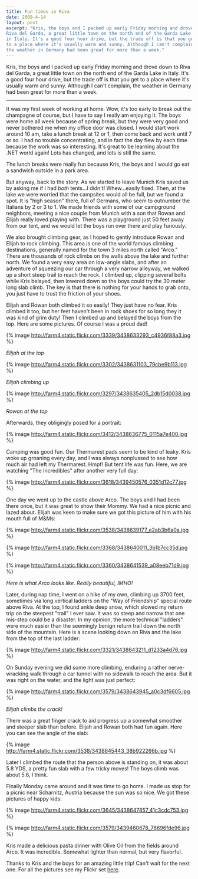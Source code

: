 ```yaml
---
title: Fun times in Riva
date: 2009-4-14
layout: post
excerpt: "Kris, the boys and I packed up early Friday morning and drove down to
Riva del Garda, a great little town on the north end of the Garda Lake
in Italy. It's a good four hour drive, but the trade off is that you get
to a place where it's usually warm and sunny. Although I can't complain,
the weather in Germany had been great for more than a week."
---
```


Kris, the boys and I packed up early Friday morning and drove down to
Riva del Garda, a great little town on the north end of the Garda Lake
in Italy. It's a good four hour drive, but the trade off is that you get
to a place where it's usually warm and sunny. Although I can't complain,
the weather in Germany had been great for more than a week.
  
---
  
It was my first week of working at home. Wow, it's too early to break
out the champagne of course, but I have to say I really am enjoying it.
The boys were home all week because of spring break, but they were very
good and never bothered me when my office door was closed. I would start
work around 10 am, take a lunch break at 12 or 1, then come back and work
until 7 or so. I had no trouble concentrating, and in fact the day flew
by each time because the work was so interesting. It's great to be learning
about the .NET world again! Lots has changed, and lots is still the same.
  
  
The lunch breaks were really fun because Kris, the boys and I would go
eat a sandwich outside in a park area.
  
  
But anyway, back to the story. As we started to leave Munich Kris saved
us by asking me if I had _both_ tents...I didn't! Whew...easily fixed.
Then, at the lake we were worried that the campsites would all be full,
but we found a spot. It is "high season" there, full of Germans, who seem
to outnumber the Italians by 2 or 3 to 1\. We made friends with some of
our campground neighbors, meeting a nice couple from Munich with a son
that Rowan and Elijah really loved playing with. There was a playground
just 50 feet away from our tent, and we would let the boys run over there
and play furiously.
  
  
We also brought climbing gear, as I hoped to gently introduce Rowan and
Elijah to rock climbing. This area is one of the world famous climbing
destinations, generally named for the town 3 miles north called "Arco."
There are thousands of rock climbs on the walls above the lake and further
north. We found a very easy area on low-angle slabs, and after an adventure
of squeezing our car through a very narrow alleyway, we walked up a short
steep trail to reach the rock. I climbed up, clipping several bolts while
Kris belayed, then lowered down so the boys could try the 30 meter long
slab climb. The key is that there is nothing for your hands to grab onto,
you just have to trust the friction of your shoes.
  
  
Elijah and Rowan both climbed it so easily! They just have no fear. Kris
climbed it too, but her feet haven't been in rock shoes for so long they
it was kind of grim duty! Then I climbed up and belayed the boys from the
top. Here are some pictures. Of course I was a proud dad!
  
  
{% image http://farm4.static.flickr.com/3339/3438633293_c4936f88a3.jpg %}
  
_Elijah at the top_
  
  
{% image http://farm4.static.flickr.com/3302/3438631103_79cbe9b113.jpg %}
  
_Elijah climbing up_
  
  
{% image http://farm4.static.flickr.com/3297/3438635405_2db15d0038.jpg %}
  
_Rowan at the top_
  
  
Afterwards, they obligingly posed for a portrait:
  
  
{% image http://farm4.static.flickr.com/3412/3438636775_0115a7e400.jpg %}
  
  
Camping was good fun. Our Thermarest pads seem to be kind of leaky. Kris
woke up groaning every day, and I was always nonplussed to see how much
air had left my Thermarest. Hmpf! But tent life was fun. Here, we are watching
"The Incredibles" after another very full day:
  
  
{% image http://farm4.static.flickr.com/3618/3439450576_0351d12c77.jpg %}
  
  
One day we went up to the castle above Arco. The boys and I had been there
once, but it was great to show their Mommy. We had a nice picnic and lazed
about. Elijah was keen to make sure we got this picture of him with his
mouth full of M&Ms:
  
  
{% image http://farm4.static.flickr.com/3538/3438639177_e2ab3b6a0a.jpg %}
  
  
{% image http://farm4.static.flickr.com/3368/3438640011_3b1b7cc35d.jpg %}
  
  
{% image http://farm4.static.flickr.com/3360/3438641539_a08eeb71d9.jpg %}
  
_Here is what Arco looks like. Really beautiful, IMHO!_
  
  
Later, during nap time, I went on a hike of my own, climbing up 3700 feet,
sometimes via long vertical ladders on the "Way of Friendship" special
route above Riva. At the top, I found ankle deep snow, which slowed my
return trip on the steepest "trail" I ever saw. It was so steep and narrow
that one mis-step could be a disaster. In my opinion, the more technical
"ladders" were much easier than the seemingly benign return trail down
the north side of the mountain. Here is a scene looking down on Riva and
the lake from the top of the last ladder:
  
  
{% image http://farm4.static.flickr.com/3321/3438643211_d1233a4d76.jpg %}
  
  
On Sunday evening we did some more climbing, enduring a rather nerve-wracking
walk through a car tunnel with no sidewalk to reach the area. But it was
right on the water, and the light was just perfect:
  
  
{% image http://farm4.static.flickr.com/3579/3438643945_a0c3df6605.jpg %}
  
_Elijah climbs the crack!_
  
  
There was a great finger crack to aid progress up a somewhat smoother
and steeper slab than before. Elijah and Rowan both had fun again. Here
you can see the angle of the slab:
  
  
{% image http://farm4.static.flickr.com/3538/3438645443_38b922266b.jpg %}
  
  
Later I climbed the route that the person above is standing on, it was
about 5.8 YDS, a pretty fun slab with a few tricky moves! The boys climb
was about 5.6, I think.
  
  
Finally Monday came around and it was time to go home. I made us stop
for a picnic near Scharnitz, Austria because the sun was so nice. We got
these pictures of happy kids:
  
  
{% image http://farm4.static.flickr.com/3645/3438647857_41c3cdc753.jpg %}
  
  
{% image http://farm4.static.flickr.com/3579/3439460678_78696fde96.jpg %}
  
  
Kris made a delicious pasta dinner with Olive Oil from the fields around
Arco. It was incredible. Somewhat lighter than normal, but very flavorful.
  
  
Thanks to Kris and the boys for an amazing little trip! Can't wait for
the next one. For all the pictures see my Flickr set [here](http://www.flickr.com/photos/ripsawridge/sets/72157616721161560/show/).
